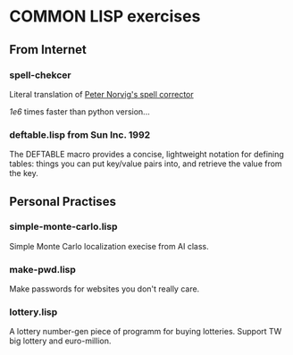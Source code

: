 # COMMON LISP exercises

## From Internet

### spell-chekcer

Literal translation of [Peter Norvig's spell corrector](http://norvig.com/spell-correct.html)

*1e6* times faster than python version...

### deftable.lisp from Sun Inc. 1992

The DEFTABLE macro provides a concise, lightweight notation for defining tables: things you can put key/value pairs into, and retrieve the value from the key.

## Personal Practises

### simple-monte-carlo.lisp

Simple Monte Carlo localization execise from AI class.

### make-pwd.lisp

Make passwords for websites you don't really care.

### lottery.lisp

A lottery number-gen piece of programm for buying lotteries. Support TW big lottery and euro-million.

